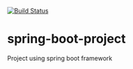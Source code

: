 [![Build Status](https://travis-ci.org/wanderaraujo/spring-boot-project.svg?branch=master)](https://travis-ci.org/wanderaraujo/spring-boot-project)
# spring-boot-project
Project using spring boot framework
